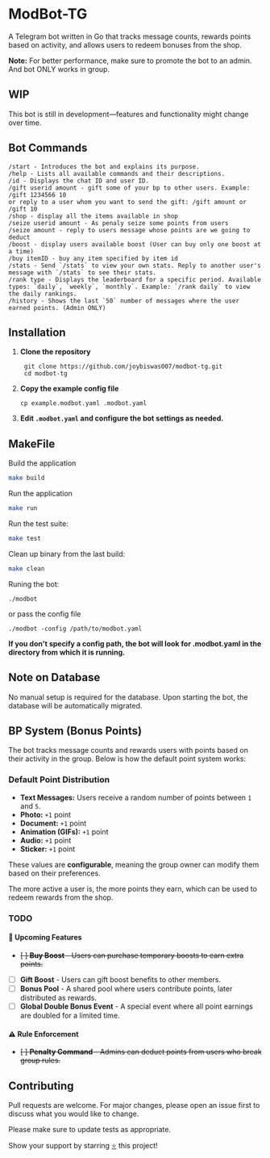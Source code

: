 # ModBot-TG
A Telegram bot written in Go that tracks message counts, rewards points based on activity, and allows users to redeem bonuses from the shop.

**Note:** For better performance, make sure to promote the bot to an admin. And bot ONLY works in group.

## WIP
This bot is still in development—features and functionality might change over time.

## Bot Commands

```
/start - Introduces the bot and explains its purpose.
/help - Lists all available commands and their descriptions.
/id - Displays the chat ID and user ID.
/gift userid amount - gift some of your bp to other users. Example: /gift 1234566 10
or reply to a user whom you want to send the gift: /gift amount or /gift 10
/shop - display all the items available in shop
/seize userid amount - As penaly seize some points from users
/seize amount - reply to users message whose points are we going to deduct
/boost - display users available boost (User can buy only one boost at a time)
/buy itemID - buy any item specified by item id
/stats - Send `/stats` to view your own stats. Reply to another user's message with `/stats` to see their stats.
/rank type - Displays the leaderboard for a specific period. Available types: `daily`, `weekly`, `monthly`. Example: `/rank daily` to view the daily rankings.
/history - Shows the last `50` number of messages where the user earned points. (Admin ONLY)
```


## Installation

1. **Clone the repository**  
   ```
    git clone https://github.com/joybiswas007/modbot-tg.git 
    cd modbot-tg
    ```
2. **Copy the example config file**
    ```
    cp example.modbot.yaml .modbot.yaml
    ```
3. **Edit `.modbot.yaml` and configure the bot settings as needed.**

## MakeFile
Build the application
```bash
make build
```
Run the application
```bash
make run
```
Run the test suite:
```bash
make test
```
Clean up binary from the last build:
```bash
make clean
```

Runing the bot:
```
./modbot
```
or pass the config file
```
./modbot -config /path/to/modbot.yaml
```

**If you don't specify a config path, the bot will look for .modbot.yaml in the directory from which it is running.**

## Note on Database
No manual setup is required for the database. Upon starting the bot, the database will be automatically migrated.


## BP System (Bonus Points)

The bot tracks message counts and rewards users with points based on their activity in the group. Below is how the default point system works:

### **Default Point Distribution**
- **Text Messages:** Users receive a random number of points between `1` and `5`.
- **Photo:** `+1` point  
- **Document:** `+1` point  
- **Animation (GIFs):** `+1` point  
- **Audio:** `+1` point  
- **Sticker:** `+1` point  

These values are **configurable**, meaning the group owner can modify them based on their preferences.  

The more active a user is, the more points they earn, which can be used to redeem rewards from the shop.

### TODO

#### 🚀 Upcoming Features
- ~~[ ] **Buy Boost** - Users can purchase temporary boosts to earn extra points.~~
- [ ] **Gift Boost** - Users can gift boost benefits to other members.
- [ ] **Bonus Pool** - A shared pool where users contribute points, later distributed as rewards.
- [ ] **Global Double Bonus Event** - A special event where all point earnings are doubled for a limited time.

#### ⚠ Rule Enforcement
- ~~[ ] **Penalty Command** - Admins can deduct points from users who break group rules.~~


## Contributing

Pull requests are welcome. For major changes, please open an issue first
to discuss what you would like to change.

Please make sure to update tests as appropriate.

Show your support by starring [⭐️](https://github.com/joybiswas007/modbot-tg/stargazers) this project!
